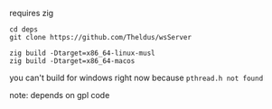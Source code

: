 requires zig

```
cd deps
git clone https://github.com/Theldus/wsServer

zig build -Dtarget=x86_64-linux-musl
zig build -Dtarget=x86_64-macos
```

you can't build for windows right now because `pthread.h not found`

note: depends on gpl code
